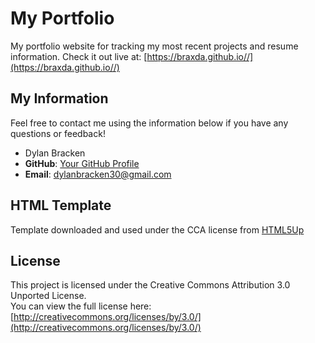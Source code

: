 # My Portfolio

My portfolio website for tracking my most recent projects and resume information.
Check it out live at: [https://braxda.github.io//](https://braxda.github.io//)

## My Information

Feel free to contact me using the information below if you have any questions or feedback!

-  Dylan Bracken
- **GitHub**: [Your GitHub Profile](https://github.com/yourusername)
- **Email**: dylanbracken30@gmail.com

## HTML Template

Template downloaded and used under the CCA license from [HTML5Up](https://html5up.net/)

## License

This project is licensed under the Creative Commons Attribution 3.0 Unported License.  
You can view the full license here: [http://creativecommons.org/licenses/by/3.0/](http://creativecommons.org/licenses/by/3.0/)

